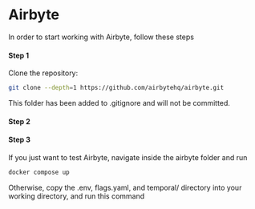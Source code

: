 # Airbyte

In order to start working with Airbyte, follow these steps

#### Step 1

Clone the repository:

```bash
git clone --depth=1 https://github.com/airbytehq/airbyte.git
```
This folder has been added to .gitignore and will not be committed.

#### Step 2


#### Step 3

If you just want to test Airbyte, navigate inside the airbyte folder and run
```bash
docker compose up
```
Otherwise, copy the .env, flags.yaml, and temporal/ directory into your working directory, and run this command
